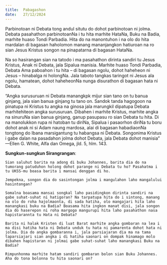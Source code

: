 ```yaml
---
title:  Pabagashon
date:   27/12/2024
---
```


Parbinotoan ni Debata tong andul situtu do dohot parbinotoan ni jolma. Debata pasahathon parbinotoanNa i tu hita marhite HataNa, Buku na Badia, marhite huaso Tondi Parbadia. Hita do na manontuhon i na olo do hita mardalan di bagasan haholomon manang mananjangkon hatiuroan na ro sian Jesus Kristus songon na pinapatarna di bagasan HataNa.

Na so hasirangan sian na tatodo i ma pasahathon dirinta sandiri tu Jesus Kristus, Anak ni Debata, jala Sipalua manisia. Marhite huaso Tondi Parbadia, Debata Ama paboahon i tu hita – di bagasan ngolu, dohot haheheon ni Jesus – hinabalga ni holongNa. Jala taboto tangkas taringot ni Jesus ala ngolu, hamatean, dohot haheheonNa nunga disurathon di bagasan hata ni Debata.

“Angka surusuruan ni Debata manangkpk mijur sian tano on tu banua ginjang, jala sian banua ginjang tu tano on. Sandok tanda hagogoon na pinatupa ni Kristus tu angka na ginosa jala marungkil dipatupa Debata marhitehiteon angka surusuruan. Dibahen i marhite Kristus, marhite angka na sinuruNa sian banua ginjang, ganup pasupasu ro sian Debata tu hita. Di na manolukkon rupa ni hatoban tu diriNa, Sipalua i pasaorhon diriNa tu boru dohot anak ni si Adam naung mardosa, alai di bagasan habadiaonNa tongtong do Ibana marsigantung tu habangsa ni Debata. Songonima Kristus i gabe dalan na pasadahon jolma dohot Debata, jala Debata dohot manisia” —Ellen G. White, Alfa dan Omega, jld. 5, hlm. 143.

**Sungkun-sungkun Sirangrangan**:

`Sian saluhut barita na adong di buku Johannes, barita dia do na tumorang patuduhon holong dohot parange ni Debata tu ho? Pasahatma i tu UKSS-mu boasa barita i mansai denggan di ho.`

`Jempekna, songon dia do sasintongan jolma i mangulahon laho mangalului hasintongan?`

`Somalna boasama mansai songkal laho pasidingkon dirinta sandiri na gabe suhat-suhat ni hatigoran? Na tarpatupa hita do i sintong, manang na olo do roha hajolmaonta, di sada hatiha, olo mangajari hita laho manangkasi buku na Badia? Boasama hita ingkon manat disi, jala songon dia do haserepon ni roha margogo mangurupi hita laho pasahathon nasa hapistarannta tu Hata ni Debata?`

`Barita ni halak Kristen di luat Barat marhite angka gombaran na lea i ma disi hatiha hata ni Debata unduk tu hata ni pamarenta dohot hata ni jolma. Dia do angka gombaranna i, jala parsiajaran dia ma na tama taparsiajari sian angka i di hatiha saonari on dompak hinamago molo dibahen hapistaran ni jolmai gabe suhat-suhat laho manangkasi Buku na Badia?`

`Rimpunhonma marhite hatam sandiri gombaran bolon sian Buku Johannes. Aha do tona bolonna tu hita saonari on?`